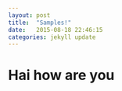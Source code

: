 ```yaml
---
layout: post
title:  "Samples!"
date:   2015-08-18 22:46:15
categories: jekyll update
---
```




<h1>
Hai how are you </h1>


 
[jekyll]:      http://jekyllrb.com
[jekyll-gh]:   https://github.com/jekyll/jekyll
[jekyll-help]: https://github.com/jekyll/jekyll-help
